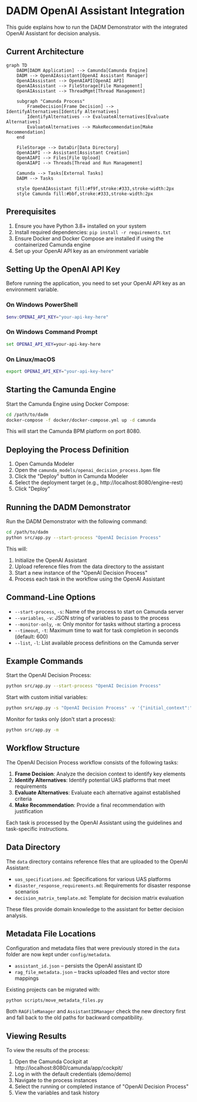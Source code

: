 # DADM OpenAI Assistant Integration

This guide explains how to run the DADM Demonstrator with the integrated OpenAI Assistant for decision analysis.

## Current Architecture

```mermaid
graph TD
    DADM[DADM Application] --> Camunda[Camunda Engine]
    DADM --> OpenAIAssistant[OpenAI Assistant Manager]
    OpenAIAssistant --> OpenAIAPI[OpenAI API]
    OpenAIAssistant --> FileStorage[File Management]
    OpenAIAssistant --> ThreadMgmt[Thread Management]
    
    subgraph "Camunda Process"
        FrameDecision[Frame Decision] --> IdentifyAlternatives[Identify Alternatives]
        IdentifyAlternatives --> EvaluateAlternatives[Evaluate Alternatives]
        EvaluateAlternatives --> MakeRecommendation[Make Recommendation]
    end
    
    FileStorage --> DataDir[Data Directory]
    OpenAIAPI --> Assistant[Assistant Creation]
    OpenAIAPI --> Files[File Upload]
    OpenAIAPI --> Threads[Thread and Run Management]
    
    Camunda --> Tasks[External Tasks]
    DADM --> Tasks
    
    style OpenAIAssistant fill:#f9f,stroke:#333,stroke-width:2px
    style Camunda fill:#bbf,stroke:#333,stroke-width:2px
```

## Prerequisites

1. Ensure you have Python 3.8+ installed on your system
2. Install required dependencies: `pip install -r requirements.txt`
3. Ensure Docker and Docker Compose are installed if using the containerized Camunda engine
4. Set up your OpenAI API key as an environment variable

## Setting Up the OpenAI API Key

Before running the application, you need to set your OpenAI API key as an environment variable.

### On Windows PowerShell
```powershell
$env:OPENAI_API_KEY="your-api-key-here"
```

### On Windows Command Prompt
```cmd
set OPENAI_API_KEY=your-api-key-here
```

### On Linux/macOS
```bash
export OPENAI_API_KEY="your-api-key-here"
```

## Starting the Camunda Engine

Start the Camunda Engine using Docker Compose:

```bash
cd /path/to/dadm
docker-compose -f docker/docker-compose.yml up -d camunda
```

This will start the Camunda BPM platform on port 8080.

## Deploying the Process Definition

1. Open Camunda Modeler
2. Open the `camunda_models/openai_decision_process.bpmn` file
3. Click the "Deploy" button in Camunda Modeler
4. Select the deployment target (e.g., http://localhost:8080/engine-rest)
5. Click "Deploy"

## Running the DADM Demonstrator

Run the DADM Demonstrator with the following command:

```bash
cd /path/to/dadm
python src/app.py --start-process "OpenAI Decision Process"
```

This will:
1. Initialize the OpenAI Assistant
2. Upload reference files from the data directory to the assistant
3. Start a new instance of the "OpenAI Decision Process"
4. Process each task in the workflow using the OpenAI Assistant

## Command-Line Options

- `--start-process`, `-s`: Name of the process to start on Camunda server
- `--variables`, `-v`: JSON string of variables to pass to the process
- `--monitor-only`, `-m`: Only monitor for tasks without starting a process
- `--timeout`, `-t`: Maximum time to wait for task completion in seconds (default: 600)
- `--list`, `-l`: List available process definitions on the Camunda server

## Example Commands

Start the OpenAI Decision Process:
```bash
python src/app.py --start-process "OpenAI Decision Process"
```

Start with custom initial variables:
```bash
python src/app.py -s "OpenAI Decision Process" -v '{"initial_context":"Custom decision context here"}'
```

Monitor for tasks only (don't start a process):
```bash
python src/app.py -m
```

## Workflow Structure

The OpenAI Decision Process workflow consists of the following tasks:

1. **Frame Decision**: Analyze the decision context to identify key elements
2. **Identify Alternatives**: Identify potential UAS platforms that meet requirements
3. **Evaluate Alternatives**: Evaluate each alternative against established criteria
4. **Make Recommendation**: Provide a final recommendation with justification

Each task is processed by the OpenAI Assistant using the guidelines and task-specific instructions.

## Data Directory

The `data` directory contains reference files that are uploaded to the OpenAI Assistant:

- `uas_specifications.md`: Specifications for various UAS platforms
- `disaster_response_requirements.md`: Requirements for disaster response scenarios
- `decision_matrix_template.md`: Template for decision matrix evaluation

These files provide domain knowledge to the assistant for better decision analysis.

## Metadata File Locations

Configuration and metadata files that were previously stored in the `data` folder
are now kept under `config/metadata`.

- `assistant_id.json` – persists the OpenAI assistant ID
- `rag_file_metadata.json` – tracks uploaded files and vector store mappings

Existing projects can be migrated with:

```bash
python scripts/move_metadata_files.py
```

Both `RAGFileManager` and `AssistantIDManager` check the new directory first and
fall back to the old paths for backward compatibility.

## Viewing Results

To view the results of the process:
1. Open the Camunda Cockpit at http://localhost:8080/camunda/app/cockpit/
2. Log in with the default credentials (demo/demo)
3. Navigate to the process instances
4. Select the running or completed instance of "OpenAI Decision Process"
5. View the variables and task history
